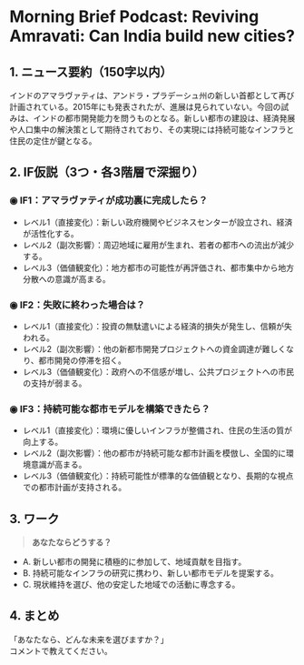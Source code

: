 # Morning Brief Podcast: Reviving Amravati: Can India build new cities?

## 1. ニュース要約（150字以内）
インドのアマラヴァティは、アンドラ・プラデーシュ州の新しい首都として再び計画されている。2015年にも発表されたが、進展は見られていない。今回の試みは、インドの都市開発能力を問うものとなる。新しい都市の建設は、経済発展や人口集中の解決策として期待されており、その実現には持続可能なインフラと住民の定住が鍵となる。

## 2. IF仮説（3つ・各3階層で深掘り）

### ◉ IF1：アマラヴァティが成功裏に完成したら？
- レベル1（直接変化）：新しい政府機関やビジネスセンターが設立され、経済が活性化する。
- レベル2（副次影響）：周辺地域に雇用が生まれ、若者の都市への流出が減少する。
- レベル3（価値観変化）：地方都市の可能性が再評価され、都市集中から地方分散への意識が高まる。

### ◉ IF2：失敗に終わった場合は？
- レベル1（直接変化）：投資の無駄遣いによる経済的損失が発生し、信頼が失われる。
- レベル2（副次影響）：他の新都市開発プロジェクトへの資金調達が難しくなり、都市開発の停滞を招く。
- レベル3（価値観変化）：政府への不信感が増し、公共プロジェクトへの市民の支持が弱まる。

### ◉ IF3：持続可能な都市モデルを構築できたら？
- レベル1（直接変化）：環境に優しいインフラが整備され、住民の生活の質が向上する。
- レベル2（副次影響）：他の都市が持続可能な都市計画を模倣し、全国的に環境意識が高まる。
- レベル3（価値観変化）：持続可能性が標準的な価値観となり、長期的な視点での都市計画が支持される。

## 3. ワーク
> **あなたならどうする？**
- A. 新しい都市の開発に積極的に参加して、地域貢献を目指す。
- B. 持続可能なインフラの研究に携わり、新しい都市モデルを提案する。
- C. 現状維持を選び、他の安定した地域での活動に専念する。

## 4. まとめ
「あなたなら、どんな未来を選びますか？」  
コメントで教えてください。